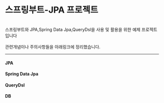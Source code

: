 # 스프링부트-JPA 프로젝트
<br>
스프링부트와 JPA,Spring Data Jpa,QueryDsl을 사용 및 활용을 위한 예제 프로젝트입니다 <br>
<br> 
관련개념이나 주의사항들을 아래링크에 정리했습니다.

------

#### JPA

#### Spring Data Jpa

#### QueryDsl

#### DB